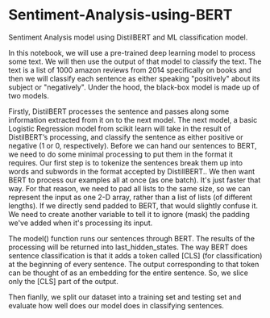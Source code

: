# Sentiment-Analysis-using-BERT
Sentiment Analysis model using DistilBERT and ML classification model.

In this notebook, we will use a pre-trained deep learning model to process some text. We will then use the output of that model to classify the text. The text is a list of 1000 amazon reviews from 2014 specifically on books and then we will classify each sentence as either speaking "positively" about its subject or "negatively".
Under the hood, the black-box model is made up of two models.

Firstly, DistilBERT processes the sentence and passes along some information extracted from it on to the next model.
The next model, a basic Logistic Regression model from scikit learn will take in the result of DistilBERT’s processing, and classify the sentence as either positive or negative (1 or 0, respectively). Before we can hand our sentences to BERT, we need to do some minimal processing to put them in the format it requires. Our first step is to tokenize the sentences break them up into words and subwords in the format accepted by DistillBERT.. We then want BERT to process our examples all at once (as one batch). It's just faster that way. For that reason, we need to pad all lists to the same size, so we can represent the input as one 2-D array, rather than a list of lists (of different lengths). If we directly send padded to BERT, that would slightly confuse it. We need to create another variable to tell it to ignore (mask) the padding we've added when it's processing its input. 

The model() function runs our sentences through BERT. The results of the processing will be returned into last_hidden_states.
The way BERT does sentence classification is that it adds a token called [CLS] (for classification) at the beginning of every sentence. The output corresponding to that token can be thought of as an embedding for the entire sentence. So, we slice only the [CLS] part of the output.

Then fianlly, we split our dataset into a training set and testing set and evaluate how well does our model does in classifying sentences.
